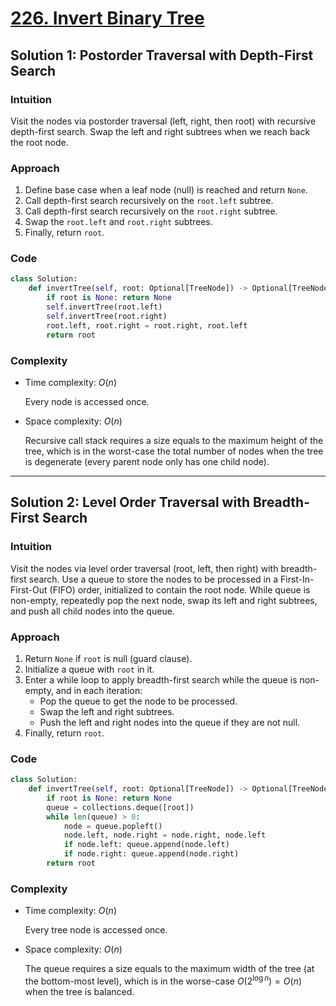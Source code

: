 # [226. Invert Binary Tree](https://leetcode.com/problems/invert-binary-tree/solutions/4070774/invert-binary-tree-python-easy-explanations/)

## Solution 1: Postorder Traversal with Depth-First Search

### Intuition

Visit the nodes via postorder traversal (left, right, then root) with recursive depth-first search. Swap the left and right subtrees when we reach back the root node.

### Approach

1. Define base case when a leaf node (null) is reached and return `None`.
1. Call depth-first search recursively on the `root.left` subtree.
1. Call depth-first search recursively on the `root.right` subtree.
1. Swap the `root.left` and `root.right` subtrees.
1. Finally, return `root`.

### Code

```python
class Solution:
    def invertTree(self, root: Optional[TreeNode]) -> Optional[TreeNode]:
        if root is None: return None
        self.invertTree(root.left)
        self.invertTree(root.right)
        root.left, root.right = root.right, root.left
        return root
```

### Complexity

- Time complexity: $O(n)$

  Every node is accessed once.

- Space complexity: $O(n)$

  Recursive call stack requires a size equals to the maximum height of the tree, which is in the worst-case the total number of nodes when the tree is degenerate (every parent node only has one child node).

---

## Solution 2: Level Order Traversal with Breadth-First Search

### Intuition

Visit the nodes via level order traversal (root, left, then right) with breadth-first search. Use a queue to store the nodes to be processed in a First-In-First-Out (FIFO) order, initialized to contain the root node. While queue is non-empty, repeatedly pop the next node, swap its left and right subtrees, and push all child nodes into the queue.

### Approach

1. Return `None` if `root` is null (guard clause).
1. Initialize a queue with `root` in it.
1. Enter a while loop to apply breadth-first search while the queue is non-empty, and in each iteration:
   - Pop the queue to get the node to be processed.
   - Swap the left and right subtrees.
   - Push the left and right nodes into the queue if they are not null.
1. Finally, return `root`.

### Code

```python
class Solution:
    def invertTree(self, root: Optional[TreeNode]) -> Optional[TreeNode]:
        if root is None: return None
        queue = collections.deque([root])
        while len(queue) > 0:
            node = queue.popleft()
            node.left, node.right = node.right, node.left
            if node.left: queue.append(node.left)
            if node.right: queue.append(node.right)
        return root
```

### Complexity

- Time complexity: $O(n)$

  Every tree node is accessed once.

- Space complexity: $O(n)$

  The queue requires a size equals to the maximum width of the tree (at the bottom-most level), which is in the worse-case $O(2^{\log n}) = O(n)$ when the tree is balanced.
